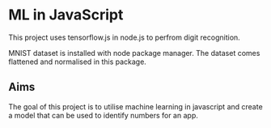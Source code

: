 # ML in JavaScript
This project uses tensorflow.js in node.js to perfrom digit recognition.

MNIST dataset is installed with node package manager.
The dataset comes flattened and normalised in this package.

## Aims

The goal of this project is to utilise machine learning in javascript and create a model that can be used to identify numbers for an app.
